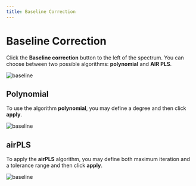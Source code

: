 ```yaml
---
title: Baseline Correction
---
```


# Baseline Correction

Click the **Baseline correction** button to the left of the spectrum. You can choose between two possible algorithms: **polynomial** and **AIR PLS**.

![baseline](Baseline_correction.svg)

## Polynomial

To use the algorithm **polynomial**, you may define a degree and then click **apply**.

![baseline](baselin_correction.gif)

## airPLS

To apply the **airPLS** algorithm, you may define both maximum iteration and a tolerance range and then click **apply**.

![baseline](baselin_correction2.gif)
